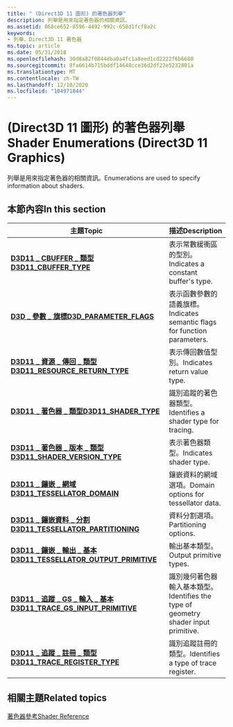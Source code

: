 ```yaml
---
title: " (Direct3D 11 圖形) 的著色器列舉"
description: 列舉是用來指定著色器的相關資訊。
ms.assetid: 068ce652-8596-4492-992c-658d1fcf8a2c
keywords:
- 列舉，Direct3D 11 著色器
ms.topic: article
ms.date: 05/31/2018
ms.openlocfilehash: 30d8a82f0844dba0a4fc1a8eed1cd2222f6b6680
ms.sourcegitcommit: 8fa6614b715bddf14648cce36d2df22e5232801a
ms.translationtype: MT
ms.contentlocale: zh-TW
ms.lasthandoff: 12/10/2020
ms.locfileid: "104971844"
---
```

# <a name="shader-enumerations-direct3d-11-graphics"></a><span data-ttu-id="288e3-104"> (Direct3D 11 圖形) 的著色器列舉</span><span class="sxs-lookup"><span data-stu-id="288e3-104">Shader Enumerations (Direct3D 11 Graphics)</span></span>

<span data-ttu-id="288e3-105">列舉是用來指定著色器的相關資訊。</span><span class="sxs-lookup"><span data-stu-id="288e3-105">Enumerations are used to specify information about shaders.</span></span>


## <a name="in-this-section"></a><span data-ttu-id="288e3-106">本節內容</span><span class="sxs-lookup"><span data-stu-id="288e3-106">In this section</span></span>



| <span data-ttu-id="288e3-107">主題</span><span class="sxs-lookup"><span data-stu-id="288e3-107">Topic</span></span>                                                                                          | <span data-ttu-id="288e3-108">描述</span><span class="sxs-lookup"><span data-stu-id="288e3-108">Description</span></span>                                                        |
|------------------------------------------------------------------------------------------------|--------------------------------------------------------------------|
| <span data-ttu-id="288e3-109">[**D3D11 \_ CBUFFER \_ 類型**](/previous-versions/windows/desktop/legacy/ff476097(v=vs.85))</span><span class="sxs-lookup"><span data-stu-id="288e3-109">[**D3D11\_CBUFFER\_TYPE**](/previous-versions/windows/desktop/legacy/ff476097(v=vs.85))</span></span><br/>                                  | <span data-ttu-id="288e3-110">表示常數緩衝區的型別。</span><span class="sxs-lookup"><span data-stu-id="288e3-110">Indicates a constant buffer's type.</span></span><br/>                     |
| [<span data-ttu-id="288e3-111">**D3D \_ 參數 \_ 旗標**</span><span class="sxs-lookup"><span data-stu-id="288e3-111">**D3D\_PARAMETER\_FLAGS**</span></span>](/windows/desktop/api/d3dcommon/ne-d3dcommon-d3d_parameter_flags)<br/>                                | <span data-ttu-id="288e3-112">表示函數參數的語義旗標。</span><span class="sxs-lookup"><span data-stu-id="288e3-112">Indicates semantic flags for function parameters.</span></span><br/>       |
| [<span data-ttu-id="288e3-113">**D3D11 \_ 資源 \_ 傳回 \_ 類型**</span><span class="sxs-lookup"><span data-stu-id="288e3-113">**D3D11\_RESOURCE\_RETURN\_TYPE**</span></span>](/windows/win32/api/d3dcommon/ne-d3dcommon-d3d_resource_return_type)<br/>                 | <span data-ttu-id="288e3-114">表示傳回數值型別。</span><span class="sxs-lookup"><span data-stu-id="288e3-114">Indicates return value type.</span></span><br/>                            |
| [<span data-ttu-id="288e3-115">**D3D11 \_ 著色器 \_ 類型**</span><span class="sxs-lookup"><span data-stu-id="288e3-115">**D3D11\_SHADER\_TYPE**</span></span>](/windows/desktop/api/D3D11ShaderTracing/ne-d3d11shadertracing-d3d11_shader_type)<br/>                                    | <span data-ttu-id="288e3-116">識別追蹤的著色器類型。</span><span class="sxs-lookup"><span data-stu-id="288e3-116">Identifies a shader type for tracing.</span></span><br/>                   |
| [<span data-ttu-id="288e3-117">**D3D11 \_ 著色器 \_ 版本 \_ 類型**</span><span class="sxs-lookup"><span data-stu-id="288e3-117">**D3D11\_SHADER\_VERSION\_TYPE**</span></span>](/windows/desktop/api/d3d11shader/ne-d3d11shader-d3d11_shader_version_type)<br/>                   | <span data-ttu-id="288e3-118">表示著色器類型。</span><span class="sxs-lookup"><span data-stu-id="288e3-118">Indicates shader type.</span></span><br/>                                  |
| [<span data-ttu-id="288e3-119">**D3D11 \_ 鑲嵌 \_ 網域**</span><span class="sxs-lookup"><span data-stu-id="288e3-119">**D3D11\_TESSELLATOR\_DOMAIN**</span></span>](/windows/win32/api/d3dcommon/ne-d3dcommon-d3d_tessellator_domain)<br/>                      | <span data-ttu-id="288e3-120">鑲嵌資料的網域選項。</span><span class="sxs-lookup"><span data-stu-id="288e3-120">Domain options for tessellator data.</span></span><br/>                    |
| [<span data-ttu-id="288e3-121">**D3D11 \_ 鑲嵌資料 \_ 分割**</span><span class="sxs-lookup"><span data-stu-id="288e3-121">**D3D11\_TESSELLATOR\_PARTITIONING**</span></span>](/windows/win32/api/d3dcommon/ne-d3dcommon-d3d_tessellator_partitioning)<br/>          | <span data-ttu-id="288e3-122">資料分割選項。</span><span class="sxs-lookup"><span data-stu-id="288e3-122">Partitioning options.</span></span><br/>                                   |
| [<span data-ttu-id="288e3-123">**D3D11 \_ 鑲嵌 \_ 輸出 \_ 基本**</span><span class="sxs-lookup"><span data-stu-id="288e3-123">**D3D11\_TESSELLATOR\_OUTPUT\_PRIMITIVE**</span></span>](/windows/win32/api/d3dcommon/ne-d3dcommon-d3d_tessellator_output_primitive)<br/> | <span data-ttu-id="288e3-124">輸出基本類型。</span><span class="sxs-lookup"><span data-stu-id="288e3-124">Output primitive types.</span></span><br/>                                 |
| [<span data-ttu-id="288e3-125">**D3D11 \_ 追蹤 \_ GS \_ 輸入 \_ 基本**</span><span class="sxs-lookup"><span data-stu-id="288e3-125">**D3D11\_TRACE\_GS\_INPUT\_PRIMITIVE**</span></span>](/windows/desktop/api/D3D11ShaderTracing/ne-d3d11shadertracing-d3d11_trace_gs_input_primitive)<br/>        | <span data-ttu-id="288e3-126">識別幾何著色器輸入基本類型。</span><span class="sxs-lookup"><span data-stu-id="288e3-126">Identifies the type of geometry shader input primitive.</span></span><br/> |
| [<span data-ttu-id="288e3-127">**D3D11 \_ 追蹤 \_ 註冊 \_ 類型**</span><span class="sxs-lookup"><span data-stu-id="288e3-127">**D3D11\_TRACE\_REGISTER\_TYPE**</span></span>](/windows/desktop/api/D3D11ShaderTracing/ne-d3d11shadertracing-d3d11_trace_register_type)<br/>                   | <span data-ttu-id="288e3-128">識別追蹤註冊的類型。</span><span class="sxs-lookup"><span data-stu-id="288e3-128">Identifies a type of trace register.</span></span><br/>                    |



 

## <a name="related-topics"></a><span data-ttu-id="288e3-129">相關主題</span><span class="sxs-lookup"><span data-stu-id="288e3-129">Related topics</span></span>

<dl> <dt>

[<span data-ttu-id="288e3-130">著色器參考</span><span class="sxs-lookup"><span data-stu-id="288e3-130">Shader Reference</span></span>](d3d11-graphics-reference-d3d11-shader.md)
</dt> </dl>

 

